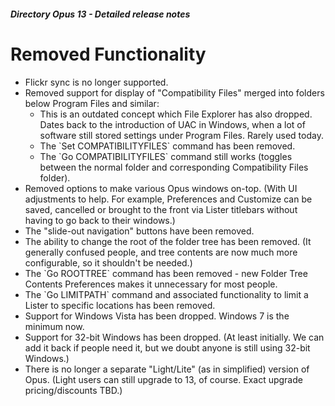 ##### Directory Opus 13 - Detailed release notes

# Removed Functionality

- Flickr sync is no longer supported.
- Removed support for display of "Compatibility Files" merged into folders below Program Files and similar:
  - This is an outdated concept which File Explorer has also dropped. Dates back to the introduction of UAC in Windows, when a lot of software still stored settings under Program Files. Rarely used today.
  - The \`Set COMPATIBILITYFILES\` command has been removed.
  - The \`Go COMPATIBILITYFILES\` command still works (toggles between the normal folder and corresponding Compatibility Files folder).
- Removed options to make various Opus windows on-top. (With UI adjustments to help. For example, Preferences and Customize can be saved, cancelled or brought to the front via Lister titlebars without having to go back to their windows.)
- The "slide-out navigation" buttons have been removed.
- The ability to change the root of the folder tree has been removed. (It generally confused people, and tree contents are now much more configurable, so it shouldn't be needed.)
- The \`Go ROOTTREE\` command has been removed - new Folder Tree Contents Preferences makes it unnecessary for most people.
- The \`Go LIMITPATH\` command and associated functionality to limit a Lister to specific locations has been removed.
- Support for Windows Vista has been dropped. Windows 7 is the minimum now.
- Support for 32-bit Windows has been dropped. (At least initially. We can add it back if people need it, but we doubt anyone is still using 32-bit Windows.)
- There is no longer a separate "Light/Lite" (as in simplified) version of Opus. (Light users can still upgrade to 13, of course. Exact upgrade pricing/discounts TBD.)
